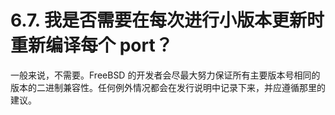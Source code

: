 # 6.7. 我是否需要在每次进行小版本更新时重新编译每个 port？

一般来说，不需要。FreeBSD 的开发者会尽最大努力保证所有主要版本号相同的版本的二进制兼容性。任何例外情况都会在发行说明中记录下来，并应遵循那里的建议。
